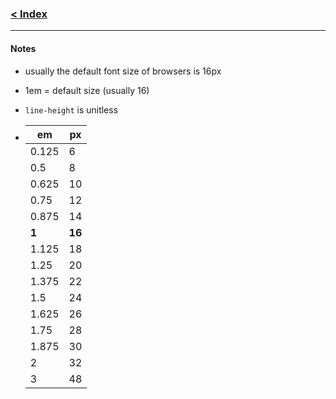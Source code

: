 ### [< Index](https://github.com/connectkushal/cssnotes/tree/main?tab=readme-ov-file#index)
---

#### Notes
- usually the default font size of browsers is 16px
- 1em = default size (usually 16)
- `line-height` is unitless

-
  |em   |px  |
  |-----|----|
  |0.125|6   |
  |0.5  |8   |
  |0.625|10  |
  |0.75 |12  |
  |0.875|14  |
  |**1**    |**16**  |
  |1.125|18  |
  |1.25 |20  |
  |1.375|22  |
  |1.5  |24  |
  |1.625|26  |
  |1.75 |28  |
  |1.875|30  |
  |2    |32  |
  |3    |48  |
